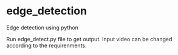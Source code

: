 # edge_detection
Edge detection using python

Run edge_detect.py file to get output.
Input video can be changed according to the requirenments.
